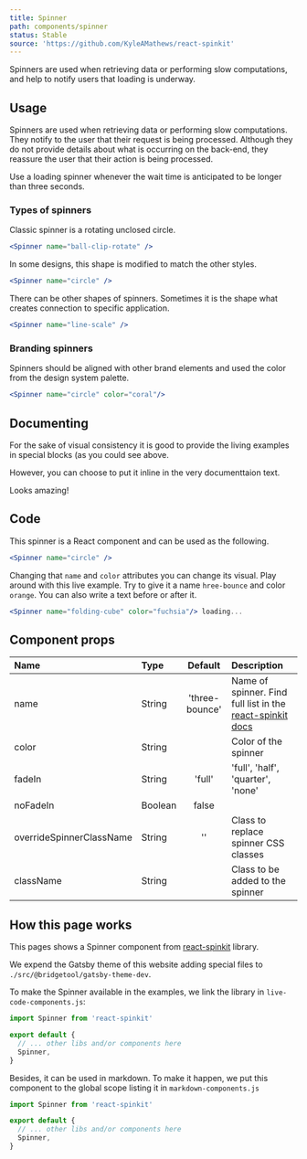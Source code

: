 ```yaml
---
title: Spinner
path: components/spinner
status: Stable
source: 'https://github.com/KyleAMathews/react-spinkit'
---
```


Spinners are used when retrieving data or performing slow computations, and help to notify users that loading is underway.

## Usage

Spinners are used when retrieving data or performing slow computations. They notify to the user that their request is being processed. Although they do not provide details about what is occurring on the back-end, they reassure the user that their action is being processed.

Use a loading spinner whenever the wait time is anticipated to be longer than three seconds.

### Types of spinners

Classic spinner is a rotating unclosed circle.

```jsx live nocode
<Spinner name="ball-clip-rotate" />
```


In some designs, this shape is modified to match the other styles.

```jsx live nocode
<Spinner name="circle" />
```

There can be other shapes of spinners. Sometimes it is the shape what creates connection to specific application.

```jsx live nocode
<Spinner name="line-scale" />
```


### Branding spinners

Spinners should be aligned with other brand elements and used the color from the design system
palette.

```jsx live nocode
<Spinner name="circle" color="coral"/>
```

## Documenting

For the sake of visual consistency it is good to provide the living examples
in special blocks (as you could see above.

However, you can choose to put it inline in the very
documenttaion text.

<Spinner name="pulse" />

Looks amazing!

## Code

This spinner is a React component and can be used as the following.

```jsx
<Spinner name="circle" />
```

Changing that `name` and `color` attributes you can change its visual. Play around
with this live example. Try to give it a name `hree-bounce` and color `orange`. You can also write a text before or after it.

```jsx live
<Spinner name="folding-cube" color="fuchsia"/> loading...
```

## Component props

| Name | Type | Default | Description |
| :- | :- | :-: | :- |
| name | String | 'three-bounce' | Name of spinner. Find full list in the [react-spinkit docs](http://kyleamathews.github.io/react-spinkit/) |
| color | String | | Color of the spinner |
| fadeIn | String | 'full' | 'full', 'half', 'quarter', 'none' |
| noFadeIn | Boolean | false | |
| overrideSpinnerClassName | String | '' | Class to replace spinner CSS classes |
| className | String | | Class to be added to the spinner |

## How this page works

This pages shows a Spinner component from [react-spinkit](http://kyleamathews.github.io/react-spinkit/) library.

We expend the Gatsby theme of this website adding special files to `./src/@bridgetool/gatsby-theme-dev`.

To make the Spinner available in the examples, we link the library in `live-code-components.js`:

```js
import Spinner from 'react-spinkit'

export default {
  // ... other libs and/or components here
  Spinner,
}
```

Besides, it can be used in markdown. To make it happen, we put this component to the global scope listing it in
`markdown-components.js`

```js
import Spinner from 'react-spinkit'

export default {
  // ... other libs and/or components here
  Spinner,
}
```